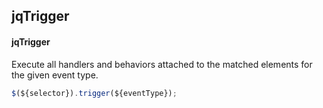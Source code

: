 ## jqTrigger
#### jqTrigger
Execute all handlers and behaviors attached to the matched elements for the given event type.
```javascript
$(${selector}).trigger(${eventType});
```